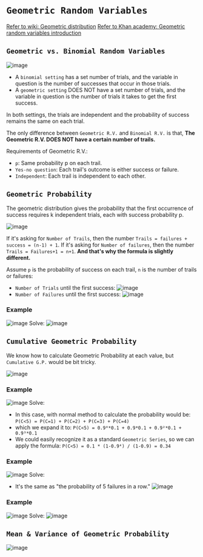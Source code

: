 # `Geometric Random Variables`


[Refer to wiki: Geometric distribution](https://www.wikiwand.com/en/Geometric_distribution)
[Refer to Khan academy: Geometric random variables introduction](https://www.khanacademy.org/math/ap-statistics/random-variables-ap/modal/v/geometric-random-variables-introduction)

## `Geometric vs. Binomial Random Variables`
![image](https://user-images.githubusercontent.com/14041622/44519111-9f574200-a6fe-11e8-8853-bb97da651ec3.png)

- A `binomial setting` has a set number of trials, and the variable in question is the number of successes that occur in those trials.
- A `geometric setting` DOES NOT have a set number of trials, and the variable in question is the number of trials it takes to get the first success.

In both settings, the trials are independent and the probability of success remains the same on each trial.

The only difference between `Geometric R.V.` and `Binomial R.V.` is that, 
**The Geometric R.V. DOES NOT have a certain number of trails.**

Requirements of Geometric R.V.:
- `p`: Same probability p on each trail.
- `Yes-no question`: Each trail's outcome is either success or failure.
- `Independent`: Each trail is independent to each other.


## `Geometric Probability`
The geometric distribution gives the probability that the first occurrence of success requires k independent trials, each with success probability p.

![image](https://user-images.githubusercontent.com/14041622/44616085-10703400-a87c-11e8-8aab-3003516c65d0.png)


If it's asking for `Number of Trails`, then the number `Trails = failures + success = (n-1) + 1`.
If it's asking for `Number of failures`, then the number `Trails = Failures+1 = n+1`.
**And that's why the formula is slightly different.**

Assume `p` is the probability of success on each trail, `n` is the number of trails or failures:
- `Number of Trials` until the first success:
![image](https://user-images.githubusercontent.com/14041622/44616098-372e6a80-a87c-11e8-8ce6-a6c2f6a42c46.png)
- `Number of Failures` until the first success:
![image](https://user-images.githubusercontent.com/14041622/44616095-309ff300-a87c-11e8-85d5-ee4a2c7a6cc7.png)


### Example
![image](https://user-images.githubusercontent.com/14041622/44615924-08ae9080-a878-11e8-8c36-9bbe1d53e88e.png)
Solve:
![image](https://user-images.githubusercontent.com/14041622/44616241-c2a8fb00-a87e-11e8-80f5-f9311adb2f5b.png)




## `Cumulative Geometric Probability`

We know how to calculate Geometric Probability at each value, but `Cumulative G.P.` would be bit tricky.

![image](https://user-images.githubusercontent.com/14041622/44616491-917ef980-a883-11e8-9ef4-3759d7500886.png)


### Example
![image](https://user-images.githubusercontent.com/14041622/44616397-84f9a180-a881-11e8-921d-c23810a9415c.png)
Solve:
- In this case, with normal method to calculate the probability would be:
`P(C<5) = P(C=1) + P(C=2) + P(C=3) + P(C=4)`
- which we expand it to:
`P(C<5) = 0.9⁰*0.1 + 0.9*0.1 + 0.9²*0.1 + 0.9³*0.1`
- We could easily recognize it as a standard `Geometric Series`, so we can apply the formula:
`P(C<5) = 0.1 * (1-0.9⁴) / (1-0.9) = 0.34`


### Example
![image](https://user-images.githubusercontent.com/14041622/44616505-bc694d80-a883-11e8-855a-33f0c0bd8517.png)
Solve:
- It's the same as "the probability of 5 failures in a row."
![image](https://user-images.githubusercontent.com/14041622/44616525-10743200-a884-11e8-83f4-6bbaa83e99a7.png)


### Example
![image](https://user-images.githubusercontent.com/14041622/44644301-30336380-aa06-11e8-9f26-73f20abfb177.png)
Solve:
![image](https://user-images.githubusercontent.com/14041622/44644334-4e00c880-aa06-11e8-9794-f2b698bb62f2.png)



## `Mean & Variance of Geometric Probability`

![image](https://user-images.githubusercontent.com/14041622/44578538-78fcd980-a7c6-11e8-9843-6d1a493afe92.png)
